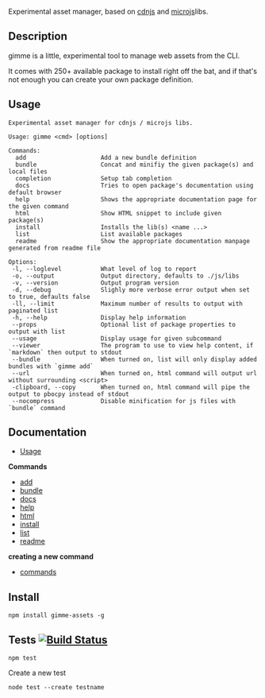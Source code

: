 
Experimental asset manager, based on [cdnjs](http://www.cdnjs.com/) and
[microjs](http://microjs.com/)libs.

## Description

gimme is a little, experimental tool to manage web assets from the CLI.

It comes with 250+ available package to install right off the bat, and
if that's not enough you can create your own package definition.

## Usage


    Experimental asset manager for cdnjs / microjs libs.

    Usage: gimme <cmd> [options]

    Commands:
      add                     Add a new bundle definition
      bundle                  Concat and minifiy the given package(s) and local files
      completion              Setup tab completion
      docs                    Tries to open package's documentation using default browser
      help                    Shows the appropriate documentation page for the given command
      html                    Show HTML snippet to include given package(s)
      install                 Installs the lib(s) <name ...>
      list                    List available packages
      readme                  Show the appropriate documentation manpage generated from readme file

    Options:
     -l, --loglevel           What level of log to report
     -o, --output             Output directory, defaults to ./js/libs
     -v, --version            Output program version
     -d, --debug              Slighly more verbose error output when set to true, defaults false
     -ll, --limit             Maximum number of results to output with paginated list
     -h, --help               Display help information
     --props                  Optional list of package properties to output with list
     --usage                  Display usage for given subcommand
     --viewer                 The program to use to view help content, if `markdown` then output to stdout
     --bundle                 When turned on, list will only display added bundles with `gimme add`
     --url                    When turned on, html command will output url without surrounding <script>
     -clipboard, --copy       When turned on, html command will pipe the output to pbocpy instead of stdout
     --nocompress             Disable minification for js files with `bundle` command

## Documentation

* [Usage](https://github.com/mklabs/gimme-assets/blob/dev/docs/usage.md)

**Commands**

* [add](https://github.com/mklabs/gimme-assets/blob/dev/docs/commands/add.md#readme)
* [bundle](https://github.com/mklabs/gimme-assets/blob/dev/docs/commands/bundle.md#readme)
* [docs](https://github.com/mklabs/gimme-assets/blob/dev/docs/commands/docs.md#readme)
* [help](https://github.com/mklabs/gimme-assets/blob/dev/docs/commands/help.md#readme)
* [html](https://github.com/mklabs/gimme-assets/blob/dev/docs/commands/html.md#readme)
* [install](https://github.com/mklabs/gimme-assets/blob/dev/docs/commands/install.md#readme)
* [list](https://github.com/mklabs/gimme-assets/blob/dev/docs/commands/list.md#readme)
* [readme](https://github.com/mklabs/gimme-assets/blob/dev/docs/commands/readme.md#readme)

**creating a new command**

* [commands](https://github.com/mklabs/gimme-assets/blob/dev/docs/commands.md#readme)

## Install

    npm install gimme-assets -g

## Tests [![Build Status](https://secure.travis-ci.org/mklabs/gimme-assets.png?branch=master)](http://travis-ci.org/mklabs/gimme-assets)

    npm test

Create a new test

    node test --create testname

